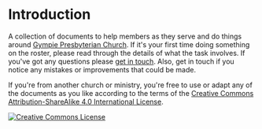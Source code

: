 # Introduction

A collection of documents to help members as they serve and do things around [Gympie Presbyterian Church](https://gympiepresbyterian.org.au). If it's your first time doing something on the roster, please read through the details of what the task involves. If you've got any questions please [get in touch](https://gympiepresbyterian.org.au/contact/). Also, get in touch if you notice any mistakes or improvements that could be made.

If you're from another church or ministry, you're free to use or adapt any of the documents as you like according to the terms of the [Creative Commons Attribution-ShareAlike 4.0 International License](http://creativecommons.org/licenses/by-sa/4.0/).

[![Creative Commons License](https://i.creativecommons.org/l/by-sa/4.0/88x31.png)](http://creativecommons.org/licenses/by-sa/4.0/)

